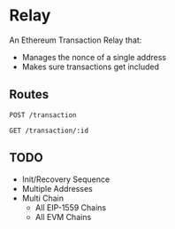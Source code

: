 # Relay

An Ethereum Transaction Relay that:
- Manages the nonce of a single address
- Makes sure transactions get included

## Routes

`POST /transaction`

`GET /transaction/:id`

## TODO
- Init/Recovery Sequence
- Multiple Addresses
- Multi Chain
	- All EIP-1559 Chains
	- All EVM Chains